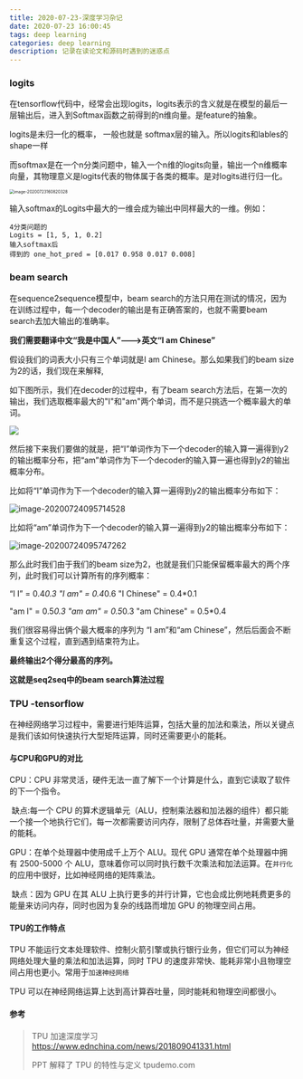 ```yaml
---
title: 2020-07-23-深度学习杂记
date: 2020-07-23 16:00:45
tags: deep learning 
categories: deep learning
description: 记录在读论文和源码时遇到的迷惑点
---
```


### logits

在tensorflow代码中，经常会出现logits，logits表示的含义就是在模型的最后一层输出后，进入到Softmax函数之前得到的n维向量。是feature的抽象。 

logits是未归一化的概率， 一般也就是 softmax层的输入。所以logits和lables的shape一样



而softmax是在一个n分类问题中，输入一个n维的logits向量，输出一个n维概率向量，其物理意义是logits代表的物体属于各类的概率。是对logits进行归一化。

<img src="https://i.loli.net/2020/07/23/DT72yXZg4Om1xLM.png" alt="image-20200723160820328" style="zoom:50%;" />

输入softmax的Logits中最大的一维会成为输出中同样最大的一维。例如：

```
4分类问题的
Logits = [1, 5, 1, 0.2]
输入softmax后
得到的 one_hot_pred = [0.017 0.958 0.017 0.008]
```





### beam search 

在sequence2sequence模型中，beam search的方法只用在测试的情况，因为在训练过程中，每一个decoder的输出是有正确答案的，也就不需要beam search去加大输出的准确率。

**我们需要翻译中文“我是中国人”--->英文“I am Chinese”**

假设我们的词表大小只有三个单词就是I am Chinese。那么如果我们的beam size为2的话，我们现在来解释,

如下图所示，我们在decoder的过程中，有了beam search方法后，在第一次的输出，我们选取概率最大的"I"和"am"两个单词，而不是只挑选一个概率最大的单词。

![](https://i.loli.net/2020/07/24/32grlE4uLGpQPCq.png)

然后接下来我们要做的就是，把“I”单词作为下一个decoder的输入算一遍得到y2的输出概率分布，把“am”单词作为下一个decoder的输入算一遍也得到y2的输出概率分布。

比如将“I”单词作为下一个decoder的输入算一遍得到y2的输出概率分布如下：

![image-20200724095714528](https://i.loli.net/2020/07/24/s6OErw5yT41uLPa.png)





比如将“am”单词作为下一个decoder的输入算一遍得到y2的输出概率分布如下：

![image-20200724095747262](https://i.loli.net/2020/07/24/Ng1ZyrxehmpUIoC.png)



那么此时我们由于我们的beam size为2，也就是我们只能保留概率最大的两个序列，此时我们可以计算所有的序列概率：

“I I” = 0.4*0.3 "I am" = 0.4*0.6 "I Chinese" = 0.4*0.1

"am I" = 0.5*0.3 "am am" = 0.5*0.3 "am Chinese" = 0.5*0.4

我们很容易得出俩个最大概率的序列为 “I am”和“am Chinese”，然后后面会不断重复这个过程，直到遇到结束符为止。

**最终输出2个得分最高的序列。**

**这就是seq2seq中的beam search算法过程**



### TPU  -tensorflow

在神经网络学习过程中，需要进行矩阵运算，包括大量的加法和乘法，所以关键点是我们该如何快速执行大型矩阵运算，同时还需要更小的能耗。



#### 与CPU和GPU的对比

CPU：CPU 非常灵活，硬件无法一直了解下一个计算是什么，直到它读取了软件的下一个指令。

​	缺点:每一个 CPU 的算术逻辑单元（ALU，控制乘法器和加法器的组件）都只能一个接一个地执行它们，每一次都需要访问内存，限制了总体吞吐量，并需要大量的能耗。

GPU：在单个处理器中使用成千上万个 ALU。现代 GPU 通常在单个处理器中拥有 2500-5000 个 ALU，意味着你可以同时执行数千次乘法和加法运算。在`并行化`的应用中很好，比如神经网络的矩阵乘法。

​	缺点：因为 GPU 在其 ALU 上执行更多的并行计算，它也会成比例地耗费更多的能量来访问内存，同时也因为复杂的线路而增加 GPU 的物理空间占用。



#### TPU的工作特点

TPU 不能运行文本处理软件、控制火箭引擎或执行银行业务，但它们可以为神经网络处理大量的乘法和加法运算，同时 TPU 的速度非常快、能耗非常小且物理空间占用也更小。常用于`加速神经网络`

TPU 可以在神经网络运算上达到高计算吞吐量，同时能耗和物理空间都很小。



#### 参考

>  TPU 加速深度学习    https://www.ednchina.com/news/201809041331.html 
>
> PPT 解释了 TPU 的特性与定义    tpudemo.com



